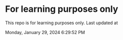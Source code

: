 # For learning purposes only
This repo is for learning purposes only.
Last updated at

Monday, January 29, 2024 6:29:52 PM

